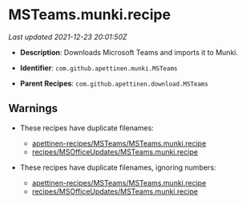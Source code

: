 # MSTeams.munki.recipe

_Last updated 2021-12-23 20:01:50Z_

- **Description**: Downloads Microsoft Teams and imports it to Munki.

- **Identifier**: `com.github.apettinen.munki.MSTeams`

- **Parent Recipes**: `com.github.apettinen.download.MSTeams`


## Warnings

- These recipes have duplicate filenames:
    - [apettinen-recipes/MSTeams/MSTeams.munki.recipe](/autopkg-dupe-tracker/apettinen-recipes/MSTeams/MSTeams.munki.recipe)
    - [recipes/MSOfficeUpdates/MSTeams.munki.recipe](/autopkg-dupe-tracker/recipes/MSOfficeUpdates/MSTeams.munki.recipe)

- These recipes have duplicate filenames, ignoring numbers:
    - [apettinen-recipes/MSTeams/MSTeams.munki.recipe](/autopkg-dupe-tracker/apettinen-recipes/MSTeams/MSTeams.munki.recipe)
    - [recipes/MSOfficeUpdates/MSTeams.munki.recipe](/autopkg-dupe-tracker/recipes/MSOfficeUpdates/MSTeams.munki.recipe)